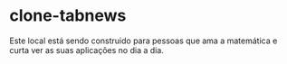 # clone-tabnews

Este local está sendo construido para pessoas que ama a matemática e curta ver as suas aplicações no dia a dia.
